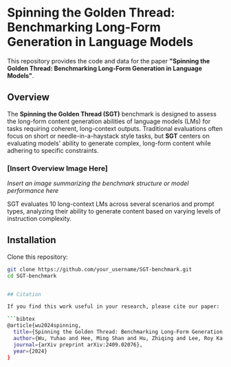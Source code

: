 # Spinning the Golden Thread: Benchmarking Long-Form Generation in Language Models

This repository provides the code and data for the paper **"Spinning the Golden Thread: Benchmarking Long-Form Generation in Language Models"**.

## Overview

The **Spinning the Golden Thread (SGT)** benchmark is designed to assess the long-form content generation abilities of language models (LMs) for tasks requiring coherent, long-context outputs. Traditional evaluations often focus on short or needle-in-a-haystack style tasks, but **SGT** centers on evaluating models' ability to generate complex, long-form content while adhering to specific constraints.

### [Insert Overview Image Here]
*Insert an image summarizing the benchmark structure or model performance here*

SGT evaluates 10 long-context LMs across several scenarios and prompt types, analyzing their ability to generate content based on varying levels of instruction complexity.

## Installation

Clone this repository:

```bash
git clone https://github.com/your_username/SGT-benchmark.git
cd SGT-benchmark


## Citation

If you find this work useful in your research, please cite our paper:

```bibtex
@article{wu2024spinning,
  title={Spinning the Golden Thread: Benchmarking Long-Form Generation in Language Models},
  author={Wu, Yuhao and Hee, Ming Shan and Hu, Zhiqing and Lee, Roy Ka-Wei},
  journal={arXiv preprint arXiv:2409.02076},
  year={2024}
}
